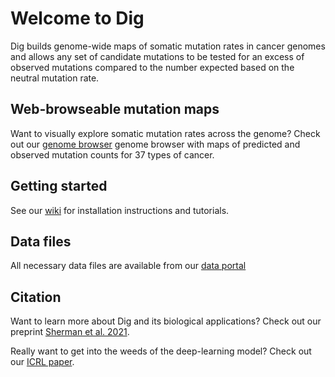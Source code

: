 # Welcome to Dig
Dig builds genome-wide maps of somatic mutation rates in cancer genomes and allows any set of candidate mutations to be tested for an excess of observed mutations compared to the number expected based on the neutral mutation rate.

## Web-browseable mutation maps
Want to visually explore somatic mutation rates across the genome? Check out our [genome browser](https://resgen.io/maxsh/Cancer_Mutation_Maps/views) genome browser with maps of predicted and observed mutation counts for 37 types of cancer.  

## Getting started
See our [wiki](https://github.com/maxwellsh/DIGDriver/wiki) for installation instructions and tutorials.

## Data files
All necessary data files are available from our [data portal](http://cb.csail.mit.edu/cb/DIG/downloads/)

## Citation
Want to learn more about Dig and its biological applications? Check out our preprint [Sherman et al. 2021](https://www.biorxiv.org/content/10.1101/2021.08.03.454669v1).

Really want to get into the weeds of the deep-learning model? Check out our [ICRL paper](https://openreview.net/forum?id=KtH8W3S_RE).
